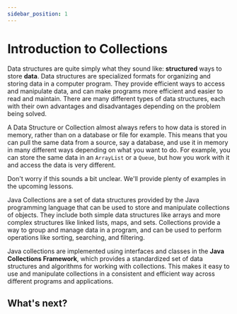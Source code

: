 ```yaml
---
sidebar_position: 1
---
```


# Introduction to Collections

Data structures are quite simply what they sound like: **structured** ways to store **data**. Data structures are specialized formats for organizing and storing data in a computer program. They provide efficient ways to access and manipulate data, and can make programs more efficient and easier to read and maintain. There are many different types of data structures, each with their own advantages and disadvantages depending on the problem being solved. 

A Data Structure or Collection almost always refers to how data is stored in memory, rather than on a database or file for example. This means that you can pull the same data from a source, say a database, and use it in memory in many different ways depending on what you want to do. For example, you can store the same data in an `ArrayList` or a `Queue`, but how you work with it and access the data is very different.

Don't worry if this sounds a bit unclear. We'll provide plenty of examples in the upcoming lessons. 

Java Collections are a set of data structures provided by the Java programming language that can be used to store and manipulate collections of objects. They include both simple data structures like arrays and more complex structures like linked lists, maps, and sets. Collections provide a way to group and manage data in a program, and can be used to perform operations like sorting, searching, and filtering.

Java collections are implemented using interfaces and classes in the **Java Collections Framework**, which provides a standardized set of data structures and algorithms for working with collections. This makes it easy to use and manipulate collections in a consistent and efficient way across different programs and applications.

## What's next?
